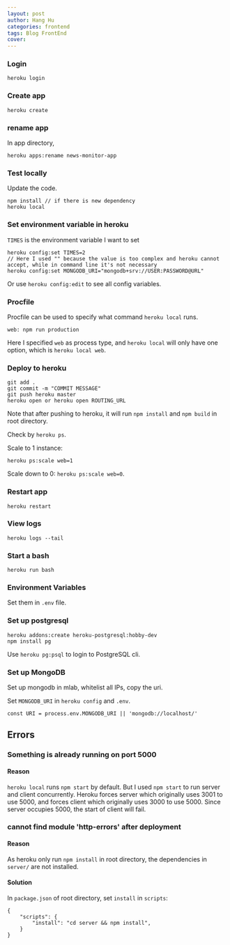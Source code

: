```yaml
---
layout: post
author: Hang Hu
categories: frontend
tags: Blog FrontEnd 
cover: 
---
```

### Login

```
heroku login
```


### Create app


```
heroku create
```


### rename app


In app directory,


```
heroku apps:rename news-monitor-app
```


### Test locally


Update the code.


```
npm install // if there is new dependency
heroku local
```


### Set environment variable in heroku


`TIMES` is the environment variable I want to set


```
heroku config:set TIMES=2
// Here I used "" because the value is too complex and heroku cannot accept, while in command line it's not necessary
heroku config:set MONGODB_URI="mongodb+srv://USER:PASSWORD@URL"
```



Or use `heroku config:edit` to see all config variables.


### Procfile


Procfile can be used to specify what command `heroku local` runs.


```
web: npm run production
```


Here I specified `web` as process type, and `heroku local` will only have one option, which is `heroku local web`.


### Deploy to heroku


```
git add .
git commit -m "COMMIT MESSAGE"
git push heroku master
heroku open or heroku open ROUTING_URL
```


Note that after pushing to heroku, it will run `npm install`  and `npm build` in root directory.


Check by `heroku ps`.


Scale to 1 instance:


```
heroku ps:scale web=1
```


Scale down to 0: `heroku ps:scale web=0`.



### Restart app


```
heroku restart
```


### View logs


```
heroku logs --tail
```



### Start a bash


```
heroku run bash
```


### Environment Variables


Set them in `.env` file.


### Set up postgresql


```
heroku addons:create heroku-postgresql:hobby-dev
npm install pg
```


Use `heroku pg:psql` to login to PostgreSQL cli.



### Set up MongoDB


Set up mongodb in mlab, whitelist all IPs, copy the uri.


Set `MONGODB_URI` in `heroku config` and `.env`.


```
const URI = process.env.MONGODB_URI || 'mongodb://localhost/'
```


## Errors


### Something is already running on port 5000


#### Reason


`heroku local` runs `npm start` by default. But I used `npm start` to run server and client concurrently. Heroku forces server which originally uses 3001 to use 5000, and forces client which originally uses 3000 to use 5000. Since server occupies 5000, the start of client will fail.


### cannot find module 'http-errors' after deployment


#### Reason


As heroku only run `npm install` in root directory, the dependencies in `server/` are not installed.


#### Solution


In `package.json` of root directory, set `install` in `scripts`:


```
{
    "scripts": {
        "install": "cd server && npm install",
    }
}
```



